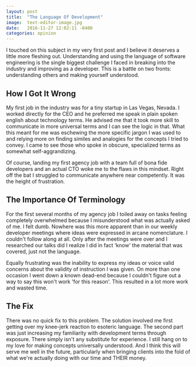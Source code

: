 ```yaml
---
layout: post
title:  "The Language Of Development"
image:  text-editor-image.jpg
date:   2016-11-27 12:02:11 -0400
categories: opinion
---
```

I touched on this subject in my very first post and I believe it deserves a little more fleshing out. Understanding and using the language of software engineering is the single biggest challenge I faced in breaking into the industry and improving as a developer. This is a battle on two fronts: understanding others and making yourself understood.

## How I Got It Wrong

My first job in the industry was for a tiny startup in Las Vegas, Nevada. I worked directly for the CEO and he preferred me speak in plain spoken english about technology terms. He advised me that it took more skill to communicate in more universal terms and I can see the logic in that. What this meant for me was eschewing the more specific jargon I was used to and relying more on finding similes and analogies for the concepts I tried to convey. I came to see those who spoke in obscure, specialized terms as somewhat self-aggrandizing.

Of course, landing my first agency job with a team full of bona fide developers and an actual CTO woke me to the flaws in this mindset. Right off the bat I struggled to communicate anywhere near competently. It was the height of frustration.

## The Importance Of Terminology

For the first several months of my agency job I toiled away on tasks feeling completely overwhelmed because I misunderstood what was actually asked of me. I felt dumb. Nowhere was this more apparent than in our weekly developer meetings where ideas were expressed in arcane nomenclature. I couldn't follow along at all. Only after the meetings were over and I researched our talks did I realize I did in fact 'know' the material that was covered, just not the language.

Equally frustrating was the inability to express my ideas or voice valid concerns about the validity of instruction I was given. On more than one occasion I went down a known dead-end because I couldn't figure out a way to say this won't work 'for this reason'. This resulted in a lot more work and wasted time.

## The Fix

There was no quick fix to this problem. The solution involved me first getting over my knee-jerk reaction to esoteric language. The second part was just increasing my familiarity with development terms through exposure. There simply isn't any substitute for experience. I still hang on to my love for making concepts universally understood. And I think this will serve me well in the future, particularly when bringing clients into the fold of what we're actually doing with our time and THEIR money.
